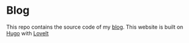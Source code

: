# Blog

This repo contains the source code of my [blog](https://tonini.dev). This website is built on [Hugo](gohugo.io) with [LoveIt](https://github.com/dillonzq/LoveIt)
